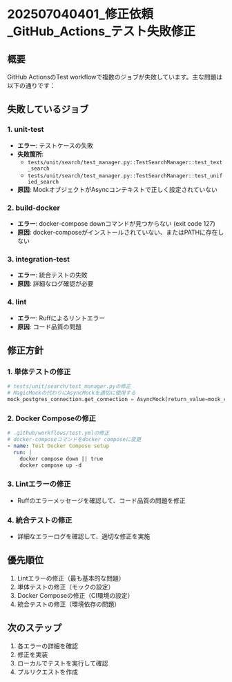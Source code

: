 # 202507040401_修正依頼_GitHub_Actions_テスト失敗修正

## 概要
GitHub ActionsのTest workflowで複数のジョブが失敗しています。主な問題は以下の通りです：

## 失敗しているジョブ

### 1. unit-test
- **エラー**: テストケースの失敗
- **失敗箇所**:
  - `tests/unit/search/test_manager.py::TestSearchManager::test_text_search`
  - `tests/unit/search/test_manager.py::TestSearchManager::test_unified_search`
- **原因**: MockオブジェクトがAsyncコンテキストで正しく設定されていない

### 2. build-docker
- **エラー**: docker-compose downコマンドが見つからない (exit code 127)
- **原因**: docker-composeがインストールされていない、またはPATHに存在しない

### 3. integration-test
- **エラー**: 統合テストの失敗
- **原因**: 詳細なログ確認が必要

### 4. lint
- **エラー**: Ruffによるリントエラー
- **原因**: コード品質の問題

## 修正方針

### 1. 単体テストの修正
```python
# tests/unit/search/test_manager.pyの修正
# MagicMockの代わりにAsyncMockを適切に使用する
mock_postgres_connection.get_connection = AsyncMock(return_value=mock_context)
```

### 2. Docker Composeの修正
```yaml
# .github/workflows/test.ymlの修正
# docker-composeコマンドをdocker composeに変更
- name: Test Docker Compose setup
  run: |
    docker compose down || true
    docker compose up -d
```

### 3. Lintエラーの修正
- Ruffのエラーメッセージを確認して、コード品質の問題を修正

### 4. 統合テストの修正
- 詳細なエラーログを確認して、適切な修正を実施

## 優先順位
1. Lintエラーの修正（最も基本的な問題）
2. 単体テストの修正（モックの設定）
3. Docker Composeの修正（CI環境の設定）
4. 統合テストの修正（環境依存の問題）

## 次のステップ
1. 各エラーの詳細を確認
2. 修正を実装
3. ローカルでテストを実行して確認
4. プルリクエストを作成
